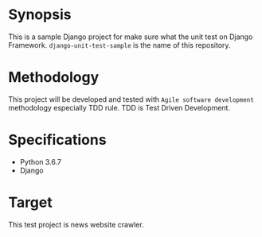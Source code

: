 # Synopsis

This is a sample Django project for make sure what the unit test on Django Framework. `django-unit-test-sample` is the name of this repository.

# Methodology

This project will be developed and tested with `Agile software development` methodology especially TDD rule. TDD is Test Driven Development.

# Specifications

- Python 3.6.7
- Django 

# Target

This test project is news website crawler.

